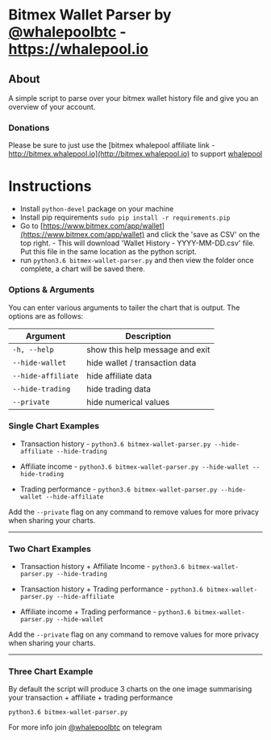 # Bitmex Wallet Parser by [@whalepoolbtc](https://t.me/whalepoolbtc) - https://whalepool.io

## About
A simple script to parse over your bitmex wallet history file and give you an overview of your account.

### Donations
Please be sure to just use the [bitmex whalepool affiliate link - http://bitmex.whalepool.io](http://bitmex.whalepool.io) to support [whalepool](https://t.me/whalepoolbtc)

# Instructions
- Install `python-devel` package on your machine
- Install pip requirements `sudo pip install -r requirements.pip`
- Go to [https://www.bitmex.com/app/wallet](https://www.bitmex.com/app/wallet) and click the 'save as CSV' on the top right.  - This will download 'Wallet History - YYYY-MM-DD.csv' file. Put this file in the same location as the python script.
- run `python3.6 bitmex-wallet-parser.py` and then view the folder once complete, a chart will be saved there.

### Options & Arguments
You can enter various arguments to tailer the chart that is output.
The options are as follows:

| Argument | Description |
| -------- | ----------- |
| `-h, --help` | show this help message and exit |
| `--hide-wallet` | hide wallet / transaction data |
| `--hide-affiliate` | hide affiliate data |
| `--hide-trading` | hide trading data |
| `--private` | hide numerical values |



### Single Chart Examples

- Transaction history  -
	`python3.6 bitmex-wallet-parser.py --hide-affiliate --hide-trading`

- Affiliate income  -
	`python3.6 bitmex-wallet-parser.py --hide-wallet --hide-trading`

- Trading performance  -
	`python3.6 bitmex-wallet-parser.py --hide-wallet --hide-affiliate`

Add the `--private` flag on any command to remove values for more privacy when sharing your charts.

------

### Two Chart Examples

- Transaction history + Affiliate Income  -
	`python3.6 bitmex-wallet-parser.py --hide-trading`

- Transaction history + Trading performance  -
	`python3.6 bitmex-wallet-parser.py --hide-affiliate`

- Affiliate income + Trading performance  -
	`python3.6 bitmex-wallet-parser.py --hide-wallet`

Add the `--private` flag on any command to remove values for more privacy when sharing your charts.


------

### Three Chart Example

By default the script will produce 3 charts on the one image summarising your transaction + affiliate + trading performance

`python3.6 bitmex-wallet-parser.py`


For more info join [@whalepoolbtc](https://t.me/whalepoolbtc) on telegram

